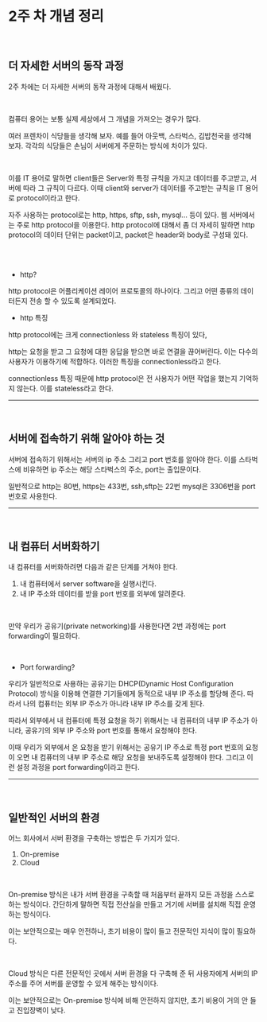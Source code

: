 # 2주 차 개념 정리

<br/>

## 더 자세한 서버의 동작 과정

2주 차에는 더 자세한 서버의 동작 과정에 대해서 배웠다. 

<br/>

컴퓨터 용어는 보통 실제 세상에서 그 개념을 가져오는 경우가 많다. 

여러 프렌차이 식당들을 생각해 보자. 예를 들어 아웃백, 스타벅스, 김밥천국을 생각해 보자. 각각의 식당들은 손님이 서버에게 주문하는 방식에 차이가 있다. 

<br/>

이를 IT 용어로 말하면 client들은 Server와 특정 규칙을 가지고 데이터를 주고받고, 서버에 따라 그 규칙이 다르다. 이때 client와 server가 데이터를 주고받는 규칙을 IT 용어로 protocol이라고 한다. 

자주 사용하는 protocol로는 http, https, sftp, ssh, mysql... 등이 있다. 웹 서버에서는 주로 http protocol을 이용한다. http protocol에 대해서 좀 더 자세히 말하면 http protocol의 데이터 단위는 packet이고, packet은 header와 body로 구성돼 있다. 

<br/>

<br/>

- http?

http protocol은 어플리케이션 레이어 프로토콜의 하나이다. 그리고 어떤 종류의 데이터든지 전송 할 수 있도록 설계되었다. 

- http 특징

http protocol에는 크게 connectionless 와 stateless 특징이 있다, 

http는 요청을 받고 그 요청에 대한 응답을 받으면 바로 연결을 끊어버린다. 이는 다수의 사용자가 이용하기에 적합하다. 이러한 특징을 connectionless라고 한다. 

connectionless 특징 때문에 http protocol은 전 사용자가 어떤 작업을 했는지 기억하지 않는다. 이를 stateless라고 한다. 

<hr/>

<br/>

## 서버에 접속하기 위해 알아야 하는 것

서버에 접속하기 위해서는 서버의 ip 주소 그리고 port 번호를 알아야 한다. 이를 스타벅스에 비유하면 ip 주소는 해당 스타벅스의 주소, port는 출입문이다. 

일반적으로 http는 80번, https는 433번, ssh,sftp는 22번 mysql은 3306번을 port 번호로 사용한다. 

<hr/>

<br/>

## 내 컴퓨터 서버화하기

내 컴퓨터를 서버화하려면 다음과 같은 단계를 거쳐야 한다. 

1. 내 컴퓨터에서 server software을 실행시킨다. 
2. 내 IP 주소와 데이터를 받을 port 번호를 외부에 알려준다. 

<br/>

만약 우리가 공유기(private networking)를 사용한다면 2번 과정에는 port forwarding이 필요하다. 

<br/>

- Port forwarding?

우리가 일반적으로 사용하는 공유기는 DHCP(Dynamic Host Configuration Protocol) 방식을 이용해 연결한 기기들에게 동적으로 내부 IP 주소를 할당해 준다. 따라서 나의 컴퓨터는 외부 IP 주소가 아니라 내부 IP 주소를 갖게 된다. 

따라서 외부에서 내 컴퓨터에 특정 요청을 하기 위해서는 내 컴퓨터의 내부 IP 주소가 아니라, 공유기의 외부 IP 주소와 port 번호를 통해서 요청해야 한다. 

이때 우리가 외부에서 온 요청을 받기 위해서는 공유기 IP 주소로 특정 port 번호의 요청이 오면 내 컴퓨터의 내부 IP 주소로 해당 요청을 보내주도록 설정해야 한다. 그리고 이런 설정 과정을 port forwarding이라고 한다. 

<hr/>

<br/>

## 일반적인 서버의 환경

어느 회사에서 서버 환경을 구축하는 방법은 두 가지가 있다. 

1. On-premise
2. Cloud

<br/>

On-premise 방식은 내가 서버 환경을 구축할 때 처음부터 끝까지 모든 과정을 스스로 하는 방식이다. 간단하게 말하면 직접 전산실을 만들고 거기에 서버를 설치해 직접 운영하는 방식이다. 

이는 보안적으로는 매우 안전하나, 초기 비용이 많이 들고 전문적인 지식이 많이 필요하다.

<br/>

Cloud 방식은 다른 전문적인 곳에서 서버 환경을 다 구축해 준 뒤 사용자에게 서버의 IP 주소를 주어 서버를 운영할 수 있게 해주는 방식이다. 

이는 보안적으로는 On-premise 방식에 비해 안전하지 않지만, 초기 비용이 거의 안 들고 진입장벽이 낮다. 

